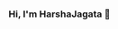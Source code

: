 ### Hi, I'm HarshaJagata 👋

<!--
**HarshaJagata/HarshaJagata** is a ✨ _special_ ✨ repository because its `README.md` (this file) appears on your GitHub profile.

Here are some ideas to get you started:

- 🧑🏻‍💻 Cloud Engineer sharing about my journey and learnings in tech
- 👨🏻‍🎓 Studied Electronics and Communication Engineering at Vellore Institute of Technology, Chennai, India
- 📚 I'm advancing my skills in MLOps and UI/UX design to better integrate machine learning workflows and enhance user interfaces. Simultaneously, I'm deepening my expertise in DevOps, 
     SQL, and AWS to strengthen my cloud solution capabilities.
- 🏋🏻‍♀️ I maintain a regular gym routine, emphasizing the importance of physical fitness in boosting mental clarity and productivity.
-->
